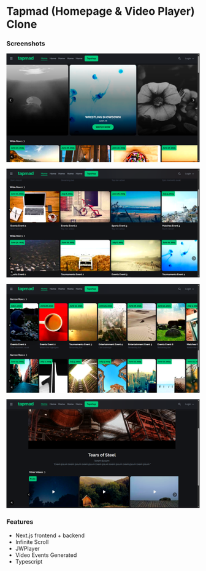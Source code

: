 # Tapmad (Homepage & Video Player) Clone

### Screenshots
![ss1](./readme-images/ss1.png)

![ss2](./readme-images/ss2.png)

![ss3](./readme-images/ss3.png)

![ss4](./readme-images/ss4.png)

### Features
- Next.js frontend + backend
- Infinite Scroll
- JWPlayer
- Video Events Generated
- Typescript